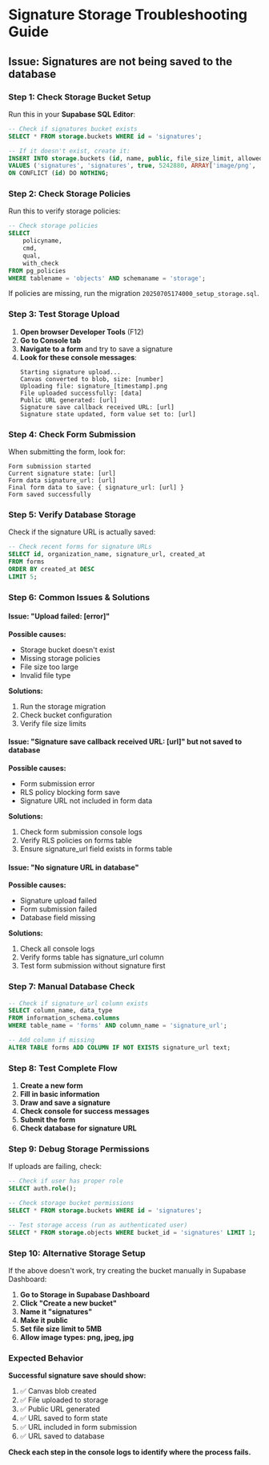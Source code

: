 # Signature Storage Troubleshooting Guide

## Issue: Signatures are not being saved to the database

### Step 1: Check Storage Bucket Setup

Run this in your **Supabase SQL Editor**:

```sql
-- Check if signatures bucket exists
SELECT * FROM storage.buckets WHERE id = 'signatures';

-- If it doesn't exist, create it:
INSERT INTO storage.buckets (id, name, public, file_size_limit, allowed_mime_types)
VALUES ('signatures', 'signatures', true, 5242880, ARRAY['image/png', 'image/jpeg', 'image/jpg'])
ON CONFLICT (id) DO NOTHING;
```

### Step 2: Check Storage Policies

Run this to verify storage policies:

```sql
-- Check storage policies
SELECT 
    policyname,
    cmd,
    qual,
    with_check
FROM pg_policies 
WHERE tablename = 'objects' AND schemaname = 'storage';
```

If policies are missing, run the migration `20250705174000_setup_storage.sql`.

### Step 3: Test Storage Upload

1. **Open browser Developer Tools** (F12)
2. **Go to Console tab**
3. **Navigate to a form** and try to save a signature
4. **Look for these console messages**:
   ```
   Starting signature upload...
   Canvas converted to blob, size: [number]
   Uploading file: signature_[timestamp].png
   File uploaded successfully: [data]
   Public URL generated: [url]
   Signature save callback received URL: [url]
   Signature state updated, form value set to: [url]
   ```

### Step 4: Check Form Submission

When submitting the form, look for:
```
Form submission started
Current signature state: [url]
Form data signature_url: [url]
Final form data to save: { signature_url: [url] }
Form saved successfully
```

### Step 5: Verify Database Storage

Check if the signature URL is actually saved:

```sql
-- Check recent forms for signature URLs
SELECT id, organization_name, signature_url, created_at 
FROM forms 
ORDER BY created_at DESC 
LIMIT 5;
```

### Step 6: Common Issues & Solutions

#### Issue: "Upload failed: [error]"
**Possible causes:**
- Storage bucket doesn't exist
- Missing storage policies
- File size too large
- Invalid file type

**Solutions:**
1. Run the storage migration
2. Check bucket configuration
3. Verify file size limits

#### Issue: "Signature save callback received URL: [url]" but not saved to database
**Possible causes:**
- Form submission error
- RLS policy blocking form save
- Signature URL not included in form data

**Solutions:**
1. Check form submission console logs
2. Verify RLS policies on forms table
3. Ensure signature_url field exists in forms table

#### Issue: "No signature URL in database"
**Possible causes:**
- Signature upload failed
- Form submission failed
- Database field missing

**Solutions:**
1. Check all console logs
2. Verify forms table has signature_url column
3. Test form submission without signature first

### Step 7: Manual Database Check

```sql
-- Check if signature_url column exists
SELECT column_name, data_type 
FROM information_schema.columns 
WHERE table_name = 'forms' AND column_name = 'signature_url';

-- Add column if missing
ALTER TABLE forms ADD COLUMN IF NOT EXISTS signature_url text;
```

### Step 8: Test Complete Flow

1. **Create a new form**
2. **Fill in basic information**
3. **Draw and save a signature**
4. **Check console for success messages**
5. **Submit the form**
6. **Check database for signature URL**

### Step 9: Debug Storage Permissions

If uploads are failing, check:

```sql
-- Check if user has proper role
SELECT auth.role();

-- Check storage bucket permissions
SELECT * FROM storage.buckets WHERE id = 'signatures';

-- Test storage access (run as authenticated user)
SELECT * FROM storage.objects WHERE bucket_id = 'signatures' LIMIT 1;
```

### Step 10: Alternative Storage Setup

If the above doesn't work, try creating the bucket manually in Supabase Dashboard:

1. **Go to Storage in Supabase Dashboard**
2. **Click "Create a new bucket"**
3. **Name it "signatures"**
4. **Make it public**
5. **Set file size limit to 5MB**
6. **Allow image types: png, jpeg, jpg**

### Expected Behavior

**Successful signature save should show:**
1. ✅ Canvas blob created
2. ✅ File uploaded to storage
3. ✅ Public URL generated
4. ✅ URL saved to form state
5. ✅ URL included in form submission
6. ✅ URL saved to database

**Check each step in the console logs to identify where the process fails.** 